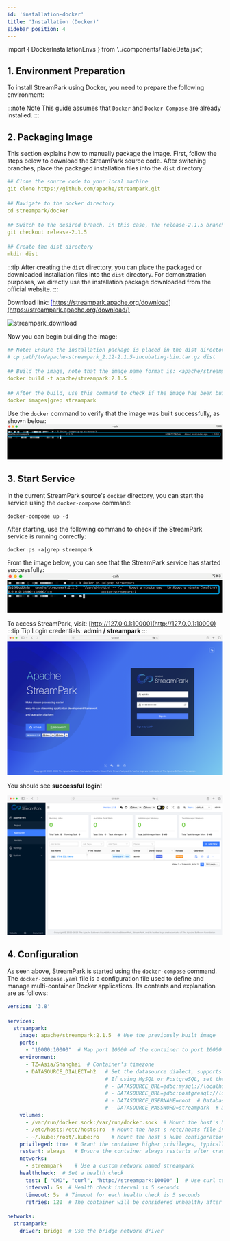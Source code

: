 ```yaml
---
id: 'installation-docker'  
title: 'Installation (Docker)'  
sidebar_position: 4
---
```


import { DockerInstallationEnvs } from '../components/TableData.jsx';

## 1. Environment Preparation

To install StreamPark using Docker, you need to prepare the following environment:

<DockerInstallationEnvs></DockerInstallationEnvs>

:::note Note
This guide assumes that `Docker` and `Docker Compose` are already installed.
:::

## 2. Packaging  Image

This section explains how to manually package the image. First, follow the steps below to download the StreamPark source code. After switching branches, place the packaged installation files into the `dist` directory:

```yaml
## Clone the source code to your local machine
git clone https://github.com/apache/streampark.git

## Navigate to the docker directory
cd streampark/docker

## Switch to the desired branch, in this case, the release-2.1.5 branch
git checkout release-2.1.5

## Create the dist directory
mkdir dist
```
:::tip
After creating the `dist` directory, you can place the packaged or downloaded installation files into the `dist` directory. For demonstration purposes, we directly use the installation package downloaded from the official website.
:::

Download link: <u><font color='blue'>[https://streampark.apache.org/download](https://streampark.apache.org/download/)</font></u>

![streampark_download](/doc/image/quick-start/streampark_download.png)

Now you can begin building the image:

```yaml
## Note: Ensure the installation package is placed in the dist directory
# cp path/to/apache-streampark_2.12-2.1.5-incubating-bin.tar.gz dist

## Build the image, note that the image name format is: <apache/streampark>:<version>, ensure to include the "."
docker build -t apache/streampark:2.1.5 .

## After the build, use this command to check if the image has been built successfully
docker images|grep streampark
```

Use the `docker` command to verify that the image was built successfully, as shown below:
![docker_build_success](/doc/image/quick-start/docker_build_success.png)

## 3. Start Service

In the current StreamPark source's `docker` directory, you can start the service using the `docker-compose` command:

```shell
docker-compose up -d
```

After starting, use the following command to check if the StreamPark service is running correctly:

```shell
docker ps -a|grep streampark
```

From the image below, you can see that the StreamPark service has started successfully:
![docker_start_success](/doc/image/quick-start/docker_start_success.png)

To access StreamPark, visit: [http://127.0.0.1:10000](http://127.0.0.1:10000)
:::tip Tip
Login credentials: <strong> admin / streampark </strong>
:::
![login-page](/doc/image/quick-start/login_page.png)

You should see **successful login!**

![login-success](/doc/image/quick-start/login_success.png)

## 4. Configuration

As seen above, StreamPark is started using the `docker-compose` command. The `docker-compose.yaml` file is a configuration file used to define and manage multi-container Docker applications. Its contents and explanation are as follows:

```yaml
version: '3.8'  

services: 
  streampark:
    image: apache/streampark:2.1.5  # Use the previously built image
    ports:
      - "10000:10000"  # Map port 10000 of the container to port 10000 of the host to allow access to the service on that port
    environment:
      - TZ=Asia/Shanghai  # Container's timezone
      - DATASOURCE_DIALECT=h2   # Set the datasource dialect, supports h2, mysql, pgsql, currently set to h2
                                # If using MySQL or PostgreSQL, set the following parameters:
                                # - DATASOURCE_URL=jdbc:mysql://localhost:3306/streampark?useSSL=false&useUnicode=true&characterEncoding=UTF-8&allowPublicKeyRetrieval=false&useJDBCCompliantTimezoneShift=true&useLegacyDatetimeCode=false&serverTimezone=GMT%2B8
                                # - DATASOURCE_URL=jdbc:postgresql://localhost:5432/streampark?stringtype=unspecified
                                # - DATASOURCE_USERNAME=root  # Database username
                                # - DATASOURCE_PASSWORD=streampark  # Database password
    volumes:
      - /var/run/docker.sock:/var/run/docker.sock  # Mount the host's Docker socket inside the container to allow interaction with Docker
      - /etc/hosts:/etc/hosts:ro  # Mount the host's /etc/hosts file inside the container, read-only access
      - ~/.kube:/root/.kube:ro    # Mount the host's kube configuration directory inside the container to access the Kubernetes cluster
    privileged: true  # Grant the container higher privileges, typically for scenarios requiring interaction with host resources
    restart: always   # Ensure the container always restarts after crashes or host reboots
    networks:
      - streampark    # Use a custom network named streampark
    healthcheck:  # Set a health check
      test: [ "CMD", "curl", "http://streampark:10000" ]  # Use curl to check if port 10000 of the container is accessible
      interval: 5s  # Health check interval is 5 seconds
      timeout: 5s  # Timeout for each health check is 5 seconds
      retries: 120  # The container will be considered unhealthy after 120 failed health checks

networks:
  streampark:
    driver: bridge  # Use the bridge network driver
```